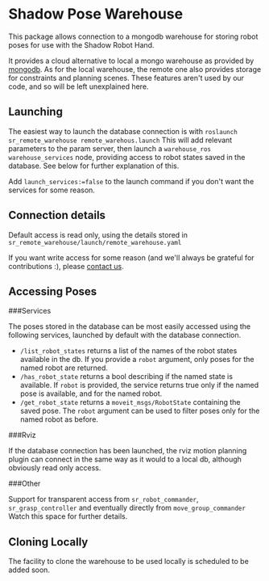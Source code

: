 # Shadow Pose Warehouse

This package allows connection to a mongodb warehouse for storing robot poses for use with the Shadow Robot Hand. 

It provides a cloud alternative to local a mongo warehouse as provided by [mongodb](http://wiki.ros.org/mongodb). As for the local warehouse, the remote one also provides storage for constraints and planning scenes. These features aren't used by our code, and so will be left unexplained here.


## Launching

The easiest way to launch the database connection is with ```roslaunch sr_remote_warehouse remote_warehous.launch``` This will add relevant parameters to the param server, then launch a ```warehouse_ros warehouse_services``` node, providing access to robot states saved in the database. See below for further explanation of this.

Add ```launch_services:=false``` to the launch command if you don't want the services for some reason.

## Connection details
Default access is read only, using the details stored in ```sr_remote_warehouse/launch/remote_warehouse.yaml```

If you want write access for some reason (and we'll always be grateful for contributions :), please [contact us](mailto:software@shadowrobot.com).

## Accessing Poses

###Services

The poses stored in the database can be most easily accessed using the following services, launched by default with the database connection.

* ```/list_robot_states``` returns a list of the names of the robot states available in the db. If you provide a ```robot``` argument, only poses for the named robot are returned.
* ```/has_robot_state``` returns a bool describing if the named state is available. If ```robot``` is provided, the service returns true only if the named pose is available, and for the named robot.
* ```/get_robot_state``` returns a ```moveit_msgs/RobotState``` containing the saved pose. The ```robot``` argument can be used to filter poses only for the named robot as before.

###Rviz

If the database connection has been launched, the rviz motion planning plugin can connect in the same way as it would to a local db, although obviously read only access.

###Other

Support for transparent access from ```sr_robot_commander```, ```sr_grasp_controller``` and eventually directly from ```move_group_commander``` Watch this space for further details.


## Cloning Locally

The facility to clone the warehouse to be used locally is scheduled to be added soon.
